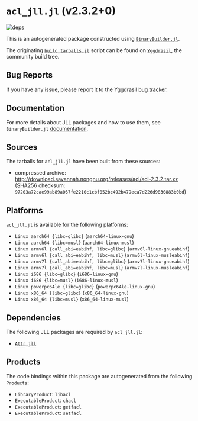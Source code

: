 # `acl_jll.jl` (v2.3.2+0)

[![deps](https://juliahub.com/docs/acl_jll/deps.svg)](https://juliahub.com/ui/Packages/acl_jll/FOwnS?page=2)

This is an autogenerated package constructed using [`BinaryBuilder.jl`](https://github.com/JuliaPackaging/BinaryBuilder.jl).

The originating [`build_tarballs.jl`](https://github.com/JuliaPackaging/Yggdrasil/blob/3615936108c64fdfa010006c7dcc9b3d93091d19/A/acl/build_tarballs.jl) script can be found on [`Yggdrasil`](https://github.com/JuliaPackaging/Yggdrasil/), the community build tree.

## Bug Reports

If you have any issue, please report it to the Yggdrasil [bug tracker](https://github.com/JuliaPackaging/Yggdrasil/issues).

## Documentation

For more details about JLL packages and how to use them, see `BinaryBuilder.jl` [documentation](https://docs.binarybuilder.org/stable/jll/).

## Sources

The tarballs for `acl_jll.jl` have been built from these sources:

* compressed archive: http://download.savannah.nongnu.org/releases/acl/acl-2.3.2.tar.xz (SHA256 checksum: `97203a72cae99ab89a067fe2210c1cbf052bc492b479eca7d226d9830883b0bd`)

## Platforms

`acl_jll.jl` is available for the following platforms:

* `Linux aarch64 {libc=glibc}` (`aarch64-linux-gnu`)
* `Linux aarch64 {libc=musl}` (`aarch64-linux-musl`)
* `Linux armv6l {call_abi=eabihf, libc=glibc}` (`armv6l-linux-gnueabihf`)
* `Linux armv6l {call_abi=eabihf, libc=musl}` (`armv6l-linux-musleabihf`)
* `Linux armv7l {call_abi=eabihf, libc=glibc}` (`armv7l-linux-gnueabihf`)
* `Linux armv7l {call_abi=eabihf, libc=musl}` (`armv7l-linux-musleabihf`)
* `Linux i686 {libc=glibc}` (`i686-linux-gnu`)
* `Linux i686 {libc=musl}` (`i686-linux-musl`)
* `Linux powerpc64le {libc=glibc}` (`powerpc64le-linux-gnu`)
* `Linux x86_64 {libc=glibc}` (`x86_64-linux-gnu`)
* `Linux x86_64 {libc=musl}` (`x86_64-linux-musl`)

## Dependencies

The following JLL packages are required by `acl_jll.jl`:

* [`Attr_jll`](https://github.com/JuliaBinaryWrappers/Attr_jll.jl)

## Products

The code bindings within this package are autogenerated from the following `Products`:

* `LibraryProduct`: `libacl`
* `ExecutableProduct`: `chacl`
* `ExecutableProduct`: `getfacl`
* `ExecutableProduct`: `setfacl`
